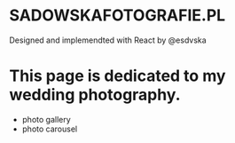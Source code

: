 # SADOWSKAFOTOGRAFIE.PL

Designed and implemendted with React by @esdvska

# This page is dedicated to my wedding photography. 

- photo gallery
- photo carousel
